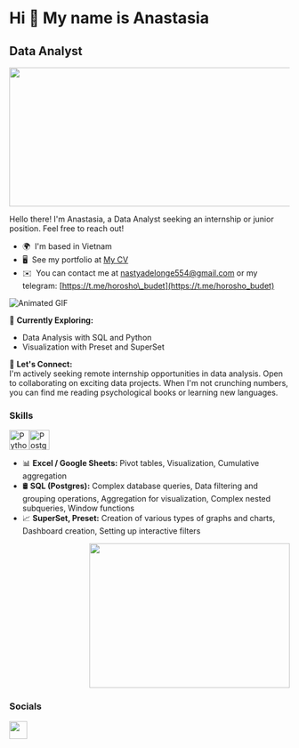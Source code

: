 # Hi 👋 My name is Anastasia
## Data Analyst
<div align="center">
  <img src="https://user-images.githubusercontent.com/74038190/221352987-68da234d-4d62-4e9d-9d7f-098dc657c2dc.gif" width="1000" height="250">
</div>

 Hello there! I'm Anastasia, a Data Analyst seeking an internship or junior position. Feel free to reach out!


* 🌍  I'm based in Vietnam
* 🖥️  See my portfolio at [My CV](http://cv.hexlet.io/resumes/4087 )
* ✉️  You can contact me at [nastyadelonge554@gmail.com](mailto:nastyadelonge554@gmail.com) or my telegram: [https://t.me/horosho\_budet](https://t.me/horosho_budet)

![Animated GIF](https://user-images.githubusercontent.com/74038190/216649417-9acc58df-9186-4132-ad43-819a57babb67.gif)


🔭 **Currently Exploring:**  
- Data Analysis with SQL and Python  
- Visualization with Preset and SuperSet

🤝 **Let's Connect:**  
I'm actively seeking remote internship opportunities in data analysis. Open to collaborating on exciting data projects. When I'm not crunching numbers, you can find me reading psychological books or learning new languages.


### Skills

<p align="left">
<a href="https://www.python.org/" target="_blank" rel="noreferrer"><img src="https://raw.githubusercontent.com/danielcranney/readme-generator/main/public/icons/skills/python-colored.svg" width="36" height="36" alt="Python" /></a><a href="https://www.postgresql.org/" target="_blank" rel="noreferrer"><img src="https://raw.githubusercontent.com/danielcranney/readme-generator/main/public/icons/skills/postgresql-colored.svg" width="36" height="36" alt="PostgreSQL" /></a>
</p>
  
- 📊 **Excel / Google Sheets:** Pivot tables, Visualization, Cumulative aggregation  
- 🛢️ **SQL (Postgres):** Complex database queries, Data filtering and grouping operations, Aggregation for visualization, Complex nested subqueries, Window functions  
- 📈 **SuperSet, Preset:** Creation of various types of graphs and charts, Dashboard creation, Setting up interactive filters  

 <div style="flex: 1; text-align: right;">
        <img src="https://user-images.githubusercontent.com/74038190/212750155-3ceddfbd-19d3-40a3-87af-8d329c8323c4.gif" width="360" height="260">
    </div>

### Socials

<p align="left"> <a href="https://www.github.com/AnastasiaSep" target="_blank" rel="noreferrer"> <picture> <source media="(prefers-color-scheme: dark)" srcset="https://raw.githubusercontent.com/danielcranney/readme-generator/main/public/icons/socials/github-dark.svg" /> <source media="(prefers-color-scheme: light)" srcset="https://raw.githubusercontent.com/danielcranney/readme-generator/main/public/icons/socials/github.svg" /> <img src="https://raw.githubusercontent.com/danielcranney/readme-generator/main/public/icons/socials/github.svg" width="32" height="32" /> </picture> </a></p>  
